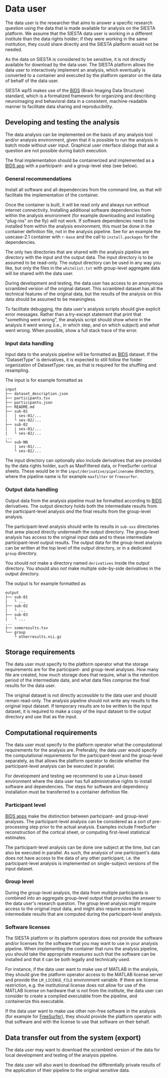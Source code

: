 # Data user

The data user is the researcher that aims to answer a specific research question using the data that is made available for analysis on the SIESTA platform. We assume that the SIESTA data user is working in a different institute than the data rights holder; if they were working in the same institution, they could share directly and the SIESTA platform would not be needed.

As the data on SIESTA is considered to be sensitive, it is not directly available for download by the data user. The SIESTA platform allows the data user to interactively implement an analysis, which eventually is converted to a container and executed by the platform operator on the data of behalf of the data user.

SIESTA wp15 makes use of the [BIDS](https://bids.neuroimaging.io) (Brain Imaging Data Structure) standard, which is a formalized framework for organizing and describing neuroimaging and behavioral data in a consistent, machine-readable manner to facilitate data sharing and reproducibility.

## Developing and testing the analysis

The data analysis can be implemented on the basis of any analysis tool and/or analysis environment, given that it is possible to run the analysis in batch mode without user input. Graphical user interface dialogs that ask a question are not possible during batch execution.

The final implementation should be containerized and implemented as a [BIDS app](https://doi.org/10.1371/journal.pcbi.1005209) with a participant- and a group-level step (see below).

### General recommendations

Install all software and all dependencies from the command line, as that will facilitate the implementation of the container.

Once the container is built, it will be read only and always run without internet connectivity. Installing additional software dependencies from within the analysis environment (for example downloading and installing "plug-ins" on the fly) will not work. If software dependencies need to be installed from within the analysis environment, this must be done in the container definition file, not in the analysis pipeline. See for an example the usecase-2.1 container with `r-base` and the call to `install.packages` for the dependencies.

The only two directories that are shared with the analysis pipeline are directory with the input and the output data. The input directory is to be assumed to be read-only. The output directory can be used in any way you like, but only the files in the `whitelist.txt` with group-level aggregate data will be shared with the data user.

During development and testing, the data user has access to an anonymous scrambled version of the original dataset. This scrambled dataset has all the technical features of the original data, but the results of the analysis on this data should be assumed to be meaningless.

To facilitate debugging, the data user's analysis scripts should give explicit error messages. Rather than a try-except statement that print that "something went wrong", the analysis script should show _where_ in the analysis it went wrong (i.e., in which step, and on which subject) and _what_ went wrong. When possible, show a full stack trace of the error.

### Input data handling

Input data to the analysis pipeline will be formatted as [BIDS](https://bids.neuroimaging.io) dataset. If the "DatasetType" is derivatives, it is expected to still follow the folder organization of DatasetType: raw, as that is required for the shuffling and resampling.

The input is for example formatted as

```console
input
├── dataset_description.json
├── participants.tsv
├── participants.json
├── README.md
├── sub-01
|   | ses-01/...
|   └ ses-02/...
├── sub-02
|   | ses-01/...
|   └ ses-02/...
...
└── sub-NN
    | ses-01/...
    └ ses-02/...
```

The input directory can optionally also include derivatives that are provided by the data rights holder, such as MaxFiltered data, or FreeSurfer cortical sheets. These would be in the `input/derivative/pipelinename` directory, where the pipeline name is for example `maxfilter` or `freesurfer`.

### Output data handling

Output data from the analysis pipeline must be formatted according to [BIDS](https://bids.neuroimaging.io) derivatives. The output directory holds both the intermediate results from the participant-level analysis _and_ the final results from the group-level analysis.

The participant-level analysis should write its results in `sub-xxx` directories that arew placed directly underneath the output directory. The group-level analysis has access to the original input data and to these intermediate participant-level output results. The output data for the group-level analysis can be written at the top level of the output directory, or in a dedicated `group` directory.

You should _not_ make a directory named `derivatives` inside the output directory. You should also _not_ make multiple side-by-side derivatives in the output directory.

The output is for example formatted as

```console
output
├── sub-01
|   └ ...
├── sub-02
|   └ ...
├── sub-03
|   └ ...
...
├── someresults.tsv
└── group
    └ otherresults.nii.gz
```

## Storage requirements

The data user must specify to the platform operator what the storage requirements are for the participant- and group-level analyses. How many file are created, how much storage does that require, what is the retention period of the intermediate data, and what data files comprise the final results for the data user.

The original dataset is not directly accessible to the data user and should remain read-only. The analysis pipeline should not write any results to the original input dataset. If temporary results are to be written to the input dataset, it is required to make a copy of the input dataset to the output directory and use that as the input.

## Computational requirements

The data user must specify to the platform operator what the computational requirements for the analysis are. Preferably, the data user would specify the computational requirements for the participant-level and the group-level separately, as that allows the platform operator to decide whether the participant-level analysis can be executed in parallel.

For development and testing we recommend to use a Linux-based environment where the data user has full administrative rights to install software and dependencies. The steps for software and dependency installation must be transferred to a container definition file.

### Participant level

[BIDS apps](https://doi.org/10.1371/journal.pcbi.1005209) make the distinction between participant- and group-level analyses. The participant-level analysis can be considered as a sort of pre-processing step prior to the actual analysis. Examples include FreeSurfer reconstruction of the cortical sheet, or computing first-level statistical estimates.

The participant-level analysis can be done one subject at the time, but can also be executed in parallel. As such, the analysis of one participant's data does not have access to the data of any other participant, i.e. the participant-level analysis is implemented on single-subject versions of the input dataset.

### Group level

During the group-level analysis, the data from multiple participants is combined into an aggregate group-level output that provides the answer to the data user's research question. The group level analysis might require access to the original input data, and might also require access to intermediate results that are computed during the participant-level analysis.

### Software licenses

The SIESTA platform or its platform operators does not provide the software and/or licenses for the software that you may want to use in your analysis pipeline. When implementing the container that runs the analysis pipeline, you should take the appropriate measures such that the software can be installed and that it can be both legally and technically used.

For instance, if the data user want to make use of MATLAB in the analysis, they should give the platform operator access to the MATLAB license server and provide the `LM_LICENSE_FILE` environment variable. If there are license restriction, e.g. the institutional license does not allow for use of the MATLAB license on hardware that is not from the institute, the data user can consider to create a compiled executable from the pipeline, and containerize this executable.

If the data user want to make use other non-free software in the analysis (for example for [FreeSurfer](https://surfer.nmr.mgh.harvard.edu/fswiki/License)), they should provide the platform operator with that software and with the license to use that software on their behalf.

## Data transfer out from the system (export)

The data user may want to download the scrambled version of the data for local development and testing of the analysis pipeline.

The data user will also want to download the differentially private results of the application of their pipeline to the original sensitive data.
